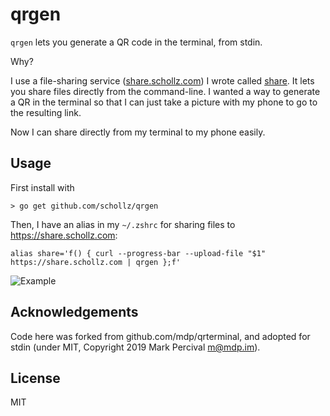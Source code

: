 # qrgen

`qrgen` lets you generate a QR code in the terminal, from stdin.

Why?

I use a file-sharing service ([share.schollz.com](https://share.schollz.com)) I wrote called [share](https://github.com/schollz/share). It lets you share files directly from the command-line. I wanted a way to generate a QR in the terminal so that I can just take a picture with my phone to go to the resulting link.

Now I can share directly from my terminal to my phone easily.

## Usage

First install with

```
> go get github.com/schollz/qrgen
```

Then, I have an alias in my `~/.zshrc` for sharing files to https://share.schollz.com:

```
alias share='f() { curl --progress-bar --upload-file "$1" https://share.schollz.com | qrgen };f'
```


![Example](https://user-images.githubusercontent.com/6550035/89547118-387fa600-d7ba-11ea-8dc1-0e689c5c20ff.png)


## Acknowledgements

Code here was forked from github.com/mdp/qrterminal, and adopted for stdin (under MIT, Copyright 2019 Mark Percival <m@mdp.im>).

## License

MIT

